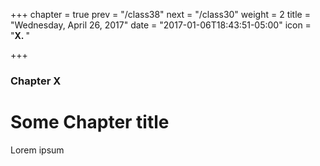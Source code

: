 +++
chapter = true
prev = "/class38"
next = "/class30"
weight = 2
title = "Wednesday, April 26, 2017"
date = "2017-01-06T18:43:51-05:00"
icon = "<b>X. </b>"

+++

### Chapter X

# Some Chapter title

Lorem ipsum
